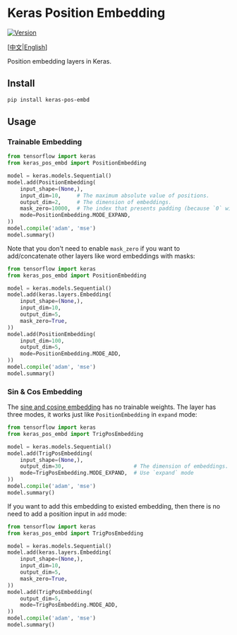 # Keras Position Embedding

[![Version](https://img.shields.io/pypi/v/keras-pos-embd.svg)](https://pypi.org/project/keras-pos-embd/)

\[[中文](https://github.com/CyberZHG/keras-pos-embd/blob/master/README.zh-CN.md)|[English](https://github.com/CyberZHG/keras-pos-embd/blob/master/README.md)\]

Position embedding layers in Keras.

## Install

```bash
pip install keras-pos-embd
```

## Usage

### Trainable Embedding

```python
from tensorflow import keras
from keras_pos_embd import PositionEmbedding

model = keras.models.Sequential()
model.add(PositionEmbedding(
    input_shape=(None,),
    input_dim=10,     # The maximum absolute value of positions.
    output_dim=2,     # The dimension of embeddings.
    mask_zero=10000,  # The index that presents padding (because `0` will be used in relative positioning).
    mode=PositionEmbedding.MODE_EXPAND,
))
model.compile('adam', 'mse')
model.summary()
```

Note that you don't need to enable `mask_zero` if you want to add/concatenate other layers like word embeddings with masks:

```python
from tensorflow import keras
from keras_pos_embd import PositionEmbedding

model = keras.models.Sequential()
model.add(keras.layers.Embedding(
    input_shape=(None,),
    input_dim=10,
    output_dim=5,
    mask_zero=True,
))
model.add(PositionEmbedding(
    input_dim=100,
    output_dim=5,
    mode=PositionEmbedding.MODE_ADD,
))
model.compile('adam', 'mse')
model.summary()
```

### Sin & Cos Embedding

The [sine and cosine embedding](https://arxiv.org/pdf/1706.03762) has no trainable weights. The layer has three modes, it works just like `PositionEmbedding` in `expand` mode:

```python
from tensorflow import keras
from keras_pos_embd import TrigPosEmbedding

model = keras.models.Sequential()
model.add(TrigPosEmbedding(
    input_shape=(None,),
    output_dim=30,                      # The dimension of embeddings.
    mode=TrigPosEmbedding.MODE_EXPAND,  # Use `expand` mode
))
model.compile('adam', 'mse')
model.summary()
```

If you want to add this embedding to existed embedding, then there is no need to add a position input in `add` mode:

```python
from tensorflow import keras
from keras_pos_embd import TrigPosEmbedding

model = keras.models.Sequential()
model.add(keras.layers.Embedding(
    input_shape=(None,),
    input_dim=10,
    output_dim=5,
    mask_zero=True,
))
model.add(TrigPosEmbedding(
    output_dim=5,
    mode=TrigPosEmbedding.MODE_ADD,
))
model.compile('adam', 'mse')
model.summary()
```
